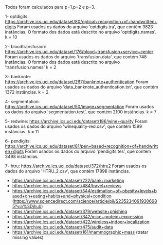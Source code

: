 Todos foram calculados para p=1,p=2 e p=3.

1- optdigits: https://archive.ics.uci.edu/dataset/80/optical+recognition+of+handwritten+digits
Foram usados os dados do arquivo 'optdigits.tra', que contém 3823 instâncias. O formato dos dados está descrito no arquivo 'optdigits.names'.
k = 10

2- bloodtransfusion: https://archive.ics.uci.edu/dataset/176/blood+transfusion+service+center
Foram usados os dados do arquivo 'transfusion.data', que contém 748 instâncias. O formato dos dados está descrito no arquivo 'transfusion.names'
k = 2

3- banknote: https://archive.ics.uci.edu/dataset/267/banknote+authentication
Foram usados os dados do arquivo 'data_banknote_authentication.txt', que contém 1372 instâncias.
k = 2

4- segmentation: https://archive.ics.uci.edu/dataset/50/image+segmentation
Foram usados os dados do arquivo 'segmentation.test', que contém 2100 instâncias.
k = 7

5- redwine: https://archive.ics.uci.edu/dataset/186/wine+quality
Foram usados os dados do arquivo 'winequality-red.csv', que contém 1599 instâncias.
k = 11

6- pendigits: https://archive.ics.uci.edu/dataset/81/pen+based+recognition+of+handwritten+digits
Foram usados os dados do arquivo 'pendigits.tes', que contém 3498 instâncias.

7- htru: https://archive.ics.uci.edu/dataset/372/htru2
Foram usados os dados do arquivo 'HTRU_2.csv', que contém 17898 instâncias.





- https://archive.ics.uci.edu/dataset/222/bank+marketing
- https://archive.ics.uci.edu/dataset/484/travel+reviews
- https://archive.ics.uci.edu/dataset/544/estimation+of+obesity+levels+based+on+eating+habits+and+physical+condition
(https://www.sciencedirect.com/science/article/pii/S2352340919306985?via%3Dihub)
- https://archive.ics.uci.edu/dataset/379/website+phishing
- https://archive.ics.uci.edu/dataset/342/mice+protein+expression
- https://archive.ics.uci.edu/dataset/422/wireless+indoor+localization
- https://archive.ics.uci.edu/dataset/475/audit+data
- https://archive.ics.uci.edu/dataset/161/mammographic+mass (tratar missing values)
